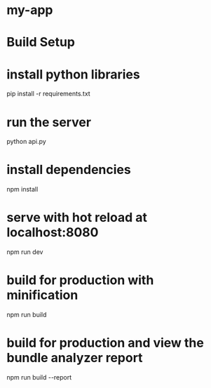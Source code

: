 # my-app

# Build Setup

# install python libraries
pip install -r requirements.txt

# run the server
python api.py

# install dependencies
npm install

# serve with hot reload at localhost:8080
npm run dev

# build for production with minification
npm run build

# build for production and view the bundle analyzer report
npm run build --report
